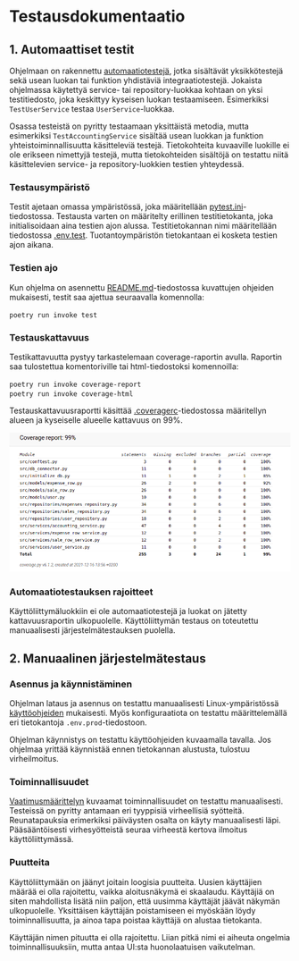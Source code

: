 # Testausdokumentaatio

## 1. Automaattiset testit

Ohjelmaan on rakennettu [automaatiotestejä](../src/tests/), jotka sisältävät yksikkötestejä sekä usean luokan tai funktion
yhdistäviä integraatiotestejä. Jokaista ohjelmassa käytettyä service- tai repository-luokkaa kohtaan on yksi testitiedosto,
joka keskittyy kyseisen luokan testaamiseen. Esimerkiksi `TestUserService` testaa `UserService`-luokkaa.

Osassa testeistä on pyritty testaamaan yksittäistä metodia, mutta esimerkiksi `TestAccountingService` sisältää usean luokkan
ja funktion yhteistoiminnallisuutta käsitteleviä testejä. Tietokohteita kuvaaville luokille ei ole erikseen nimettyjä testejä, mutta tietokohteiden sisältöjä
on testattu niitä käsittelevien service- ja repository-luokkien testien yhteydessä.

### Testausympäristö

Testit ajetaan omassa ympäristössä, joka määritellään [pytest.ini](../pytest.ini)-tiedostossa. Testausta varten on määritelty
erillinen testitietokanta, joka initialisoidaan aina testien ajon alussa. Testitietokannan nimi määritellään tiedostossa
[.env.test](../.env.test). Tuotantoympäristön tietokantaan ei kosketa testien ajon aikana.

### Testien ajo

Kun ohjelma on asennettu [README.md](../README.md)-tiedostossa kuvattujen ohjeiden mukaisesti, testit saa ajettua seuraavalla komennolla:

`poetry run invoke test`

### Testauskattavuus

Testikattavuutta pystyy tarkastelemaan coverage-raportin avulla. Raportin saa tulostettua komentoriville tai html-tiedostoksi komennoilla:

`poetry run invoke coverage-report`  
`poetry run invoke coverage-html`

Testauskattavuusraportti käsittää [.coveragerc](../.coveragerc)-tiedostossa määritellyn alueen ja kyseiselle alueelle kattavuus on 99%.

![coverage_report](images/coverage_report.png)

### Automaatiotestauksen rajoitteet

Käyttöliittymäluokkiin ei ole automaatiotestejä ja luokat on jätetty kattavuusraportin ulkopuolelle. Käyttöliittymän testaus on toteutettu
manuaalisesti järjestelmätestauksen puolella.

## 2. Manuaalinen järjestelmätestaus

### Asennus ja käynnistäminen

Ohjelman lataus ja asennus on testattu manuaalisesti Linux-ympäristössä [käyttöohjeiden](kayttoohje.md) mukaisesti. Myös konfiguraatiota on testattu määrittelemällä
eri tietokantoja `.env.prod`-tiedostoon.

Ohjelman käynnistys on testattu käyttöohjeiden kuvaamalla tavalla. Jos ohjelmaa yrittää käynnistää ennen tietokannan alustusta,
tulostuu virheilmoitus.

### Toiminnallisuudet

[Vaatimusmäärittelyn](vaatimusmaarittely.md) kuvaamat toiminnallisuudet on testattu manuaalisesti. Testeissä on pyritty antamaan
eri tyyppisiä virheellisiä syötteitä. Reunatapauksia erimerkiksi päiväysten osalta on käyty manuaalisesti läpi.
Pääsääntöisesti virhesyötteistä seuraa virheestä kertova ilmoitus käyttöliittymässä.

### Puutteita

Käyttöliittymään on jäänyt joitain loogisia puutteita. Uusien käyttäjien määrää ei olla rajoitettu, vaikka aloitusnäkymä ei skaalaudu.
Käyttäjiä on siten mahdollista lisätä niin paljon, että uusimma käyttäjät jäävät näkymän ulkopuolelle. Yksittäisen käyttäjän poistamiseen
ei myöskään löydy toiminnallisuutta, ja ainoa tapa poistaa käyttäjä on alustaa tietokanta.

Käyttäjän nimen pituutta ei olla rajoitettu. Liian pitkä nimi ei aiheuta ongelmia toiminnallisuuksiin, mutta antaa UI:sta huonolaatuisen vaikutelman.
